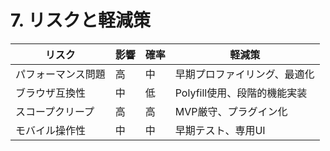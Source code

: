 # 7. リスクと軽減策

| リスク | 影響 | 確率 | 軽減策 |
|--------|------|------|--------|
| パフォーマンス問題 | 高 | 中 | 早期プロファイリング、最適化 |
| ブラウザ互換性 | 中 | 低 | Polyfill使用、段階的機能実装 |
| スコープクリープ | 高 | 高 | MVP厳守、プラグイン化 |
| モバイル操作性 | 中 | 中 | 早期テスト、専用UI |
